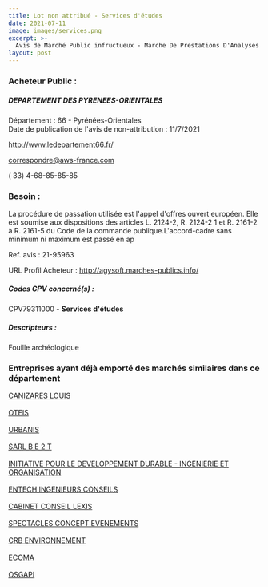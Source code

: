 ```yaml
---
title: Lot non attribué - Services d'études
date: 2021-07-11
image: images/services.png
excerpt: >-
  Avis de Marché Public infructueux - Marche De Prestations D'Analyses Scientifiques.Etudes Realisees Sur Des Echantillons Archeologiques Provenant Des Fouilles Du Service Archeologique Departemental
layout: post
---
```


### Acheteur Public :
##### DEPARTEMENT DES PYRENEES-ORIENTALES
Département : 66 - Pyrénées-Orientales<br/>
Date de publication de l'avis de non-attribution : 11/7/2021


http://www.ledepartement66.fr/

correspondre@aws-france.com

( 33) 4-68-85-85-85
### Besoin :

La procédure de passation utilisée est l'appel d'offres ouvert européen. Elle est soumise aux dispositions des articles L. 2124-2, R. 2124-2 1 et R. 2161-2 à R. 2161-5 du Code de la commande publique.L'accord-cadre sans minimum ni maximum est passé en ap

Ref. avis : 21-95963

URL Profil Acheteur : http://agysoft.marches-publics.info/

##### Codes CPV concerné(s) :
CPV79311000 - **Services d'études** <br/>

##### Descripteurs :
Fouille archéologique <br/>

### Entreprises ayant déjà emporté des marchés similaires dans ce département
<a href="/entreprise-548/siren-332097583">CANIZARES LOUIS</a><br/><br/>
<a href="/entreprise-548/siren-338329469">OTEIS</a><br/><br/>
<a href="/entreprise-550/siren-347582231">URBANIS</a><br/><br/>
<a href="/entreprise-555/siren-401694245">SARL B E 2 T</a><br/><br/>
<a href="/entreprise-555/siren-402250427">INITIATIVE POUR LE DEVELOPPEMENT DURABLE - INGENIERIE ET ORGANISATION</a><br/><br/>
<a href="/entreprise-558/siren-422255992">ENTECH INGENIEURS CONSEILS</a><br/><br/>
<a href="/entreprise-560/siren-434029310">CABINET CONSEIL LEXIS</a><br/><br/>
<a href="/entreprise-562/siren-444532915">SPECTACLES CONCEPT EVENEMENTS</a><br/><br/>
<a href="/entreprise-563/siren-450612999">CRB ENVIRONNEMENT</a><br/><br/>
<a href="/entreprise-580/siren-832122485">ECOMA</a><br/><br/>
<a href="/entreprise-580/siren-835125428">OSGAPI</a><br/><br/>
